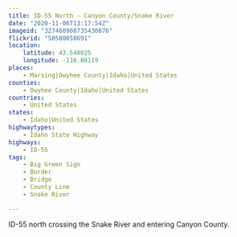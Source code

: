 ```yaml
---
title: ID-55 North - Canyon County/Snake River
date: "2020-11-06T13:17:54Z"
imageid: "327460908735430876"
flickrid: "50580058691"
location:
    latitude: 43.548025
    longitude: -116.80119
places:
    - Marsing|Owyhee County|Idaho|United States
counties:
    - Owyhee County|Idaho|United States
countries:
    - United States
states:
    - Idaho|United States
highwaytypes:
    - Idaho State Highway
highways:
    - ID-55
tags:
    - Big Green Sign
    - Border
    - Bridge
    - County Line
    - Snake River

---
```

ID-55 north crossing the Snake River and entering Canyon County.